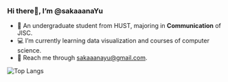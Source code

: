 ### Hi there👋, I’m @sakaaanaYu
- 🏫 An undergraduate student from HUST, majoring in **Communication** of JISC. 
- 💻 I’m currently learning data visualization and courses of computer science. 
- 📧 Reach me through <sakaaanayu@gmail.com>. 
  
![Top Langs](https://github-readme-stats.vercel.app/api/top-langs/?username=sakaaanaYu&layout=compact&theme=tokyonight)

<!---
sakaaanaYu/sakaaanaYu is a ✨ special ✨ repository because its `README.md` (this file) appears on your GitHub profile.
You can click the Preview link to take a look at your changes.
--->
